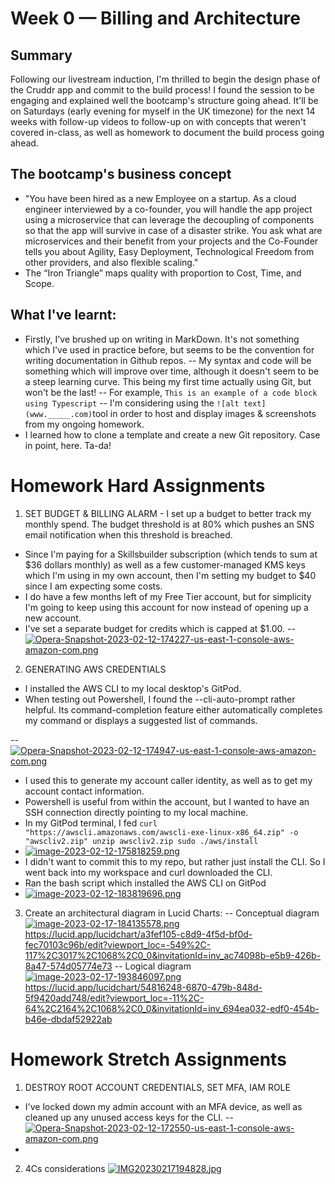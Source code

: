 # Week 0 — Billing and Architecture

## Summary 

Following our livestream induction, I'm thrilled to begin the design phase of the Cruddr app and commit to the build process!
I found the session to be engaging and explained well the bootcamp's structure going ahead. It'll be on Saturdays (early evening for myself in the UK timezone) for the next 14 weeks with follow-up videos to follow-up on with concepts that weren't covered in-class, as well as homework to document the build process going ahead. 

## The bootcamp's business concept
- "You have been hired as a new Employee on a startup. As a cloud engineer interviewed by a co-founder, you will handle the app project using a microservice that can leverage the decoupling of components so that the app will survive in case of a disaster strike. You ask what are microservices and their benefit from your projects and the Co-Founder tells you about Agility, Easy Deployment, Technological Freedom from other providers, and also flexible scaling."
- The “Iron Triangle” maps quality with proportion to Cost, Time, and Scope. 


## What I've learnt:
- Firstly, I've brushed up on writing in MarkDown. It's not something which I've used in practice before, but seems to be the convention for writing documentation in Github repos.
-- My syntax and code will be something which will improve over time, although it doesn't seem to be a steep learning curve. This being my first time actually using Git, but won't be the last!
-- For example, `This is an example of a code block using Typescript`
-- I'm considering using the `![alt text](www._____.com)`tool in order to host and display images & screenshots from my ongoing homework. 
- I learned how to clone a template and create a new Git repository. Case in point, here. Ta-da!

# Homework Hard Assignments
1) SET BUDGET & BILLING ALARM - I set up a budget to better track my monthly spend. The budget threshold is at 80% which pushes an SNS email notification when this threshold is breached. 
- Since I'm paying for a Skillsbuilder subscription (which tends to sum at $36 dollars monthly) as well as a few customer-managed KMS keys which I'm using in my own account, then I'm setting my budget to $40 since I am expecting some costs.
- I do have a few months left of my Free Tier account, but for simplicity I'm going to keep using this account for now instead of opening up a new account. 
- I've set a separate budget for credits which is capped at $1.00. 
-- [![Opera-Snapshot-2023-02-12-174227-us-east-1-console-aws-amazon-com.png](https://i.postimg.cc/kgXD05tT/Opera-Snapshot-2023-02-12-174227-us-east-1-console-aws-amazon-com.png)](https://postimg.cc/WhC2rT8Z)

2) GENERATING AWS CREDENTIALS
- I installed the AWS CLI to my local desktop's GitPod. 
- When testing out Powershell, I found the --cli-auto-prompt rather helpful. Its command-completion feature either automatically completes my command or displays a suggested list of commands. 

-- [![Opera-Snapshot-2023-02-12-174947-us-east-1-console-aws-amazon-com.png](https://i.postimg.cc/g0sCfY8H/Opera-Snapshot-2023-02-12-174947-us-east-1-console-aws-amazon-com.png)](https://postimg.cc/QBBY7Z6F) 
- I used this to generate my account caller identity, as well as to get my account contact information. 
- Powershell is useful from within the account, but I wanted to have an SSH connection directly pointing to my local machine. 
- In my GitPod terminal, I fed `curl "https://awscli.amazonaws.com/awscli-exe-linux-x86_64.zip" -o "awscliv2.zip"
unzip awscliv2.zip
sudo ./aws/install` 
- [![image-2023-02-12-175818259.png](https://i.postimg.cc/t70PpGWB/image-2023-02-12-175818259.png)](https://postimg.cc/xNRq37sm)
- I didn't want to commit this to my repo, but rather just install the CLI. So I went back into my workspace and curl downloaded the CLI. 
- Ran the bash script which installed the AWS CLI on GitPod
- [![image-2023-02-12-183819696.png](https://i.postimg.cc/gjct85Jc/image-2023-02-12-183819696.png)](https://postimg.cc/S25GpgCH)

3) Create an architectural diagram in Lucid Charts:
-- Conceptual diagram 
[![image-2023-02-17-184135578.png](https://i.postimg.cc/rF718nsF/image-2023-02-17-184135578.png)](https://postimg.cc/VdBrgFX3)
https://lucid.app/lucidchart/a3fef105-c8d9-4f5d-bf0d-fec70103c96b/edit?viewport_loc=-549%2C-117%2C3017%2C1068%2C0_0&invitationId=inv_ac74098b-e5b9-426b-8a47-574d05774e73
-- Logical diagram
[![image-2023-02-17-193846097.png](https://i.postimg.cc/25WzgfSm/image-2023-02-17-193846097.png)](https://postimg.cc/068RJFSH)
[https://lucid.app/lucidchart/54816248-6870-479b-848d-5f9420add748/edit?viewport_loc=-11%2C-64%2C2164%2C1068%2C0_0&invitationId=inv_694ea032-edf0-454b-b46e-dbdaf52922ab
](https://lucid.app/lucidchart/54816248-6870-479b-848d-5f9420add748/edit?viewport_loc=217%2C-8%2C2164%2C1068%2C0_0&invitationId=inv_694ea032-edf0-454b-b46e-dbdaf52922ab)



# Homework Stretch Assignments
1) DESTROY ROOT ACCOUNT CREDENTIALS, SET MFA, IAM ROLE
- I've locked down my admin account with an MFA device, as well as cleaned up any unused access keys for the CLI. 
-- [![Opera-Snapshot-2023-02-12-172550-us-east-1-console-aws-amazon-com.png](https://i.postimg.cc/Hx0pJ4CT/Opera-Snapshot-2023-02-12-172550-us-east-1-console-aws-amazon-com.png)](https://postimg.cc/BL6WkF6z) 
-  

 2) 4Cs considerations 
[![IMG20230217194828.jpg](https://i.postimg.cc/nrmVfbkq/IMG20230217194828.jpg)](https://postimg.cc/BPqf2zRv)
